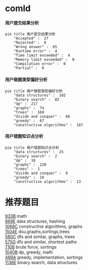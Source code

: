 # comld

<!-- tabs:start -->



#### **用户提交结果分析**

```mermaid
pie title 用户提交结果分析
    "Accepted" :  27
    "Rejected" :  0
    "Wrong answer" :  65
    "Runtime error" :  4
    "Time limit exceeded" :  4
    "Memory limit exceeded" :  0
    "Compilation error" :  0
    "Partial" :  0
```

#### **用户做题类型偏好分析**

```mermaid
pie title 用户做题类型偏好分析
    "data structures" :  102
    "binary search" :  82
    "dp" :  217
    "graphs" :  74
    "trees" :  169
    "divide and conquer" :  66
    "greedy" :  67
    "constructive algorithms" :  167
```
#### **用户错题知识点分析**

```mermaid
pie title 用户错题知识点分析
    "data structures" :  25
    "binary search" :  2
    "dp" :  10
    "graphs" :  220
    "trees" :  1
    "divide and conquer" :  6
    "greedy" :  10
    "constructive algorithms" :  13
```



<!-- tabs:end -->
# 推荐题目
[933B](https://codeforces.com/contest/933/problem/B)		math		  
[869E](https://codeforces.com/contest/869/problem/E)		data structures,
                        hashing		  
[1068C](https://codeforces.com/contest/1068/problem/C)		constructive algorithms,
                        graphs		  
[1504E](https://codeforces.com/contest/1504/problem/E)		dsu,graphs,sortings,trees		  
[580C](https://codeforces.com/contest/580/problem/C)		dfs and similar,
                        graphs,
                        trees		  
[575G](https://codeforces.com/contest/575/problem/G)		dfs and similar,
                        shortest paths		  
[710B](https://codeforces.com/contest/710/problem/B)		brute force,
                        sortings		  
[1040B](https://codeforces.com/contest/1040/problem/B)		dp,
                        greedy,
                        math		  
[489A](https://codeforces.com/contest/489/problem/A)		greedy,
                        implementation,
                        sortings		  
[1136E](https://codeforces.com/contest/1136/problem/E)		binary search,
                        data structures		  
